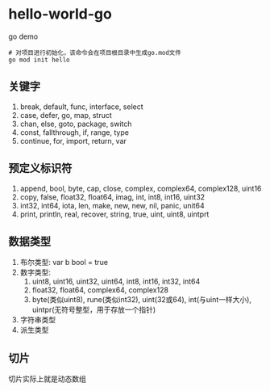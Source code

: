 # hello-world-go
go demo

```shell
# 对项目进行初始化，该命令会在项目根目录中生成go.mod文件
go mod init hello 
```

## 关键字
1. break, default, func, interface, select
2. case, defer, go, map, struct
3. chan, else, goto, package, switch
4. const, fallthrough, if, range, type
5. continue, for, import, return, var

## 预定义标识符
1. append, bool, byte, cap, close, complex, complex64, complex128, uint16
2. copy, false, float32, float64, imag, int, int8, int16, uint32
3. int32, int64, iota, len, make, new, new, nil, panic, unit64
4. print, println, real, recover, string, true, uint, uint8, uintprt

## 数据类型
1. 布尔类型: var b bool = true
2. 数字类型: 
    1. uint8, uint16, uint32, uint64, int8, int16, int32, int64
    2. float32, float64, complex64, complex128
    3. byte(类似uint8), rune(类似int32), uint(32或64), int(与uint一样大小), uintpr(无符号整型，用于存放一个指针)
3. 字符串类型
4. 派生类型

## 切片
切片实际上就是动态数组